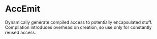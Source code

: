 AccEmit
=========
Dynamically generate compiled access to potentially encapsulated stuff. 
Compilation introduces overhead on creation, so use only for constantly reused access.